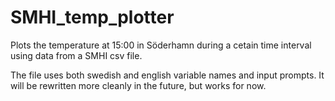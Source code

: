 # SMHI_temp_plotter
Plots the temperature at 15:00 in Söderhamn during a cetain time interval using data from a SMHI csv file.

The file uses both swedish and english variable names and input prompts. It will be rewritten more cleanly in the future, but works for now.
